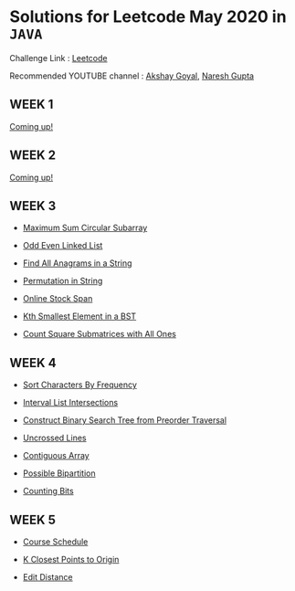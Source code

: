 # Solutions for Leetcode May 2020 in `JAVA` 

Challenge Link : [Leetcode](https://leetcode.com/explore/challenge/card/may-leetcoding-challenge/)

Recommended YOUTUBE channel : [Akshay Goyal](https://www.youtube.com/playlist?list=PLk3HmtBxW9XWOVr8KgHHSTExTZgl354ia), [Naresh Gupta](https://www.youtube.com/playlist?list=PLamEquLLzOtiZz7VdMpVA5a-WK9TUe6JY)


## WEEK 1

[Coming up!](https://leetcode.com/explore/challenge/card/may-leetcoding-challenge/)

## WEEK 2

[Coming up!](https://leetcode.com/explore/challenge/card/may-leetcoding-challenge/)


## WEEK 3

* [Maximum Sum Circular Subarray](https://github.com/abhisheksurve45/leetcode-may-2020/blob/master/WEEK3/MaximumSumCircularSubarray.java)

* [Odd Even Linked List](https://github.com/abhisheksurve45/leetcode-may-2020/blob/master/WEEK3/OddEvenLinkedList.java)

* [Find All Anagrams in a String](https://github.com/abhisheksurve45/leetcode-may-2020/blob/master/WEEK3/FindAllAnagramsinString.java)

* [Permutation in String](https://github.com/abhisheksurve45/leetcode-may-2020/blob/master/WEEK3/PermutationinString.java)

* [Online Stock Span](https://github.com/abhisheksurve45/leetcode-may-2020/blob/master/WEEK3/OnlineStockSpan.java)

* [Kth Smallest Element in a BST](https://github.com/abhisheksurve45/leetcode-may-2020/blob/master/WEEK3/KSmallestElementinBST.java)

* [Count Square Submatrices with All Ones](https://github.com/abhisheksurve45/leetcode-may-2020/blob/master/WEEK3/CountSquareSubmatriceswithAllOnes.java)

## WEEK 4

* [Sort Characters By Frequency](https://github.com/abhisheksurve45/leetcode-may-2020/blob/master/WEEK4/SortCharactersByFrequency.java)

* [Interval List Intersections](https://github.com/abhisheksurve45/leetcode-may-2020/blob/master/WEEK4/IntervalListIntersections.java)

* [Construct Binary Search Tree from Preorder Traversal](https://github.com/abhisheksurve45/leetcode-may-2020/blob/master/WEEK4/ConstructBSTfromPreorderTraversal.java)

* [Uncrossed Lines](https://github.com/abhisheksurve45/leetcode-may-2020/blob/master/WEEK4/UncrossedLines.java)

* [Contiguous Array](https://github.com/abhisheksurve45/leetcode-may-2020/blob/master/WEEK4/ContiguousArray.java)

* [Possible Bipartition](https://github.com/abhisheksurve45/leetcode-may-2020/blob/master/WEEK4/PossibleBipartition.java)

* [Counting Bits](https://github.com/abhisheksurve45/leetcode-may-2020/blob/master/WEEK4/CountingBits.java)

## WEEK 5

* [Course Schedule](https://github.com/abhisheksurve45/leetcode-may-2020/blob/master/WEEK5/CourseSchedule.java)

* [K Closest Points to Origin](https://github.com/abhisheksurve45/leetcode-may-2020/blob/master/WEEK5/KClosestPointstoOrigin.java)

* [Edit Distance](https://github.com/abhisheksurve45/leetcode-may-2020/blob/master/WEEK5/`EditDistance`.java)
